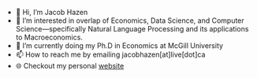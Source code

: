 - 👋 Hi, I’m Jacob Hazen
- 👀 I’m interested in overlap of Economics, Data Science, and Computer Science—specifically Natural Language Processing and its applications to Macroeconomics.
- 🌱 I’m currently doing my Ph.D in Economics at McGill University
- 📫 How to reach me by emailing jacobhazen[at]live[dot]ca
- 🌐 Checkout my personal [website](https://jacobhazen1.github.io/)

<!---
JacobHazen1/JacobHazen1 is a ✨ special ✨ repository because its `README.md` (this file) appears on your GitHub profile.
You can click the Preview link to take a look at your changes.
--->
